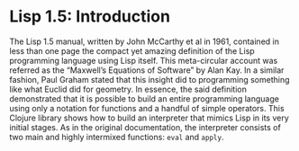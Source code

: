 # Lisp 1.5: Introduction

The Lisp 1.5 manual, written by John McCarthy et al in 1961, contained in less than one page the compact yet amazing definition of the Lisp programming language using Lisp itself. This meta-circular account was referred as the “Maxwell’s Equations of Software” by Alan Kay. In a similar fashion, Paul Graham stated that this insight did to programming something like what Euclid did for geometry. In essence, the said definition demonstrated that it is possible to build an entire programming language using only a notation for functions and a handful of simple operators. This Clojure library shows how to build an interpreter that mimics Lisp in its very initial stages. As in the original documentation, the interpreter consists of two main and highly intermixed functions: `eval` and `apply`.